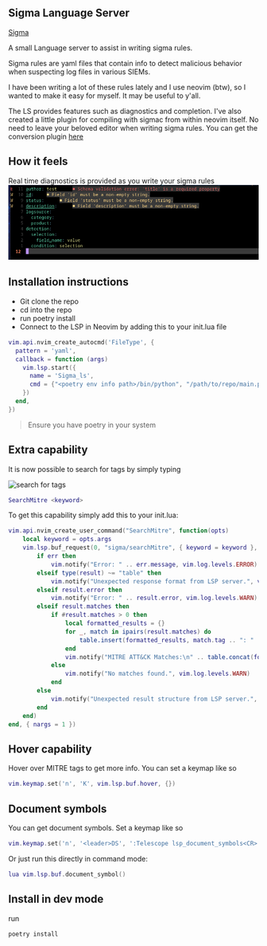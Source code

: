 ## Sigma Language Server

[Sigma](https://sigmahq.io/docs/guide/getting-started.html)

A small Language server to assist in writing sigma rules.

Sigma rules are yaml files that contain info to detect malicious behavior when suspecting log files in various SIEMs.

I have been writing a lot of these rules lately and I use neovim (btw), so I wanted to make it easy for myself. It may be useful to y'all.

The LS provides features such as diagnostics and completion. I've also created a little plugin for compiling with sigmac from within neovim itself.
No need to leave your beloved editor when writing sigma rules. You can get the conversion plugin [here](https://github.com/pop-ecx/sigma_picker.nvim) 


## How it feels
Real time diagnostics is provided as you write your sigma rules
![diagnostics](sigma-ls.png)


## Installation instructions
- Git clone the repo
- cd into the repo
- run poetry install
- Connect to the LSP in Neovim by adding this to your init.lua file
```lua
vim.api.nvim_create_autocmd('FileType', {
  pattern = 'yaml',
  callback = function (args)
    vim.lsp.start({
      name = 'Sigma_ls',
      cmd = {"<poetry env info path>/bin/python", "/path/to/repo/main.py"},
    })
  end,
})
```
> Ensure you have poetry in your system

## Extra capability
It is now possible to search for tags by simply typing

![search for tags](mitre.gif)

```lua
SearchMitre <keyword>
```

To get this capability simply add this to your init.lua:
```lua
vim.api.nvim_create_user_command("SearchMitre", function(opts)
    local keyword = opts.args
    vim.lsp.buf_request(0, "sigma/searchMitre", { keyword = keyword }, function(err, result)
        if err then
            vim.notify("Error: " .. err.message, vim.log.levels.ERROR)
        elseif type(result) ~= "table" then
            vim.notify("Unexpected response format from LSP server.", vim.log.levels.ERROR)
        elseif result.error then
            vim.notify("Error: " .. result.error, vim.log.levels.WARN)
        elseif result.matches then
            if #result.matches > 0 then
                local formatted_results = {}
                for _, match in ipairs(result.matches) do
                    table.insert(formatted_results, match.tag .. ": " .. match.description)
                end
                vim.notify("MITRE ATT&CK Matches:\n" .. table.concat(formatted_results, "\n"), vim.log.levels.INFO)
            else
                vim.notify("No matches found.", vim.log.levels.WARN)
            end
        else
            vim.notify("Unexpected result structure from LSP server.", vim.log.levels.ERROR)
        end
    end)
end, { nargs = 1 })
```

## Hover capability
Hover over MITRE tags to get more info. You can set a keymap like so

```lua
vim.keymap.set('n', 'K', vim.lsp.buf.hover, {})
```

## Document symbols
You can get document symbols. Set a keymap like so 

```lua
vim.keymap.set('n', '<leader>DS', ':Telescope lsp_document_symbols<CR>', {noremap=true, silent=true})
```

Or just run this directly in command mode:

```lua
lua vim.lsp.buf.document_symbol()
```

## Install in dev mode
run

```bash
poetry install
```
